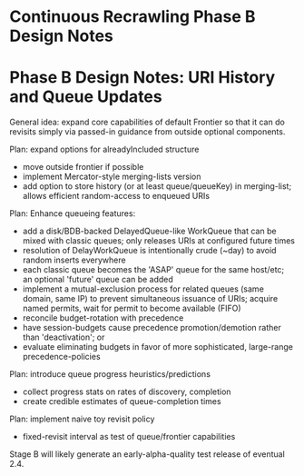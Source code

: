 # Continuous Recrawling Phase B Design Notes

# Phase B Design Notes: URI History and Queue Updates

General idea: expand core capabilities of default Frontier so that it
can do revisits simply via passed-in guidance from outside optional
components.

Plan: expand options for alreadyIncluded structure

-   move outside frontier if possible
-   implement Mercator-style merging-lists version
-   add option to store history (or at least queue/queueKey) in
    merging-list; allows efficient random-access to enqueued URIs

Plan: Enhance queueing features:

-   add a disk/BDB-backed DelayedQueue-like WorkQueue that can be mixed
    with classic queues; only releases URIs at configured future times
-   resolution of DelayWorkQueue is intentionally crude (~day) to avoid
    random inserts everywhere
-   each classic queue becomes the 'ASAP' queue for the same host/etc;
    an optional 'future' queue can be added
-   implement a mutual-exclusion process for related queues (same
    domain, same IP) to prevent simultaneous issuance of URIs; acquire
    named permits, wait for permit to become available (FIFO)
-   reconcile budget-rotation with precedence
-   have session-budgets cause precedence promotion/demotion rather than
    'deactivation'; or
-   evaluate eliminating budgets in favor of more sophisticated,
    large-range precedence-policies

Plan: introduce queue progress heuristics/predictions

-   collect progress stats on rates of discovery, completion
-   create credible estimates of queue-completion times

Plan: implement naive toy revisit policy

-   fixed-revisit interval as test of queue/frontier capabilities

Stage B will likely generate an early-alpha-quality test release of
eventual 2.4.
